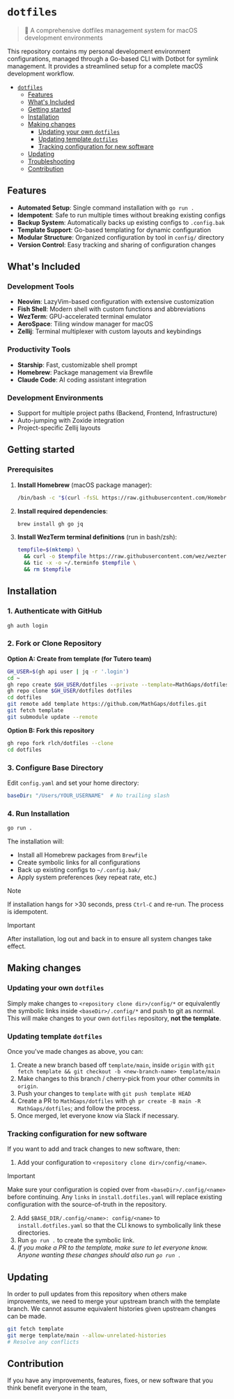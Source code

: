 # `dotfiles`

> 🚀 A comprehensive dotfiles management system for macOS development environments

This repository contains my personal development environment configurations, managed through a Go-based CLI with Dotbot for symlink management. It provides a streamlined setup for a complete macOS development workflow.

<!--toc:start-->

- [`dotfiles`](#dotfiles)
  - [Features](#features)
  - [What's Included](#whats-included)
  - [Getting started](#getting-started)
  - [Installation](#installation)
  - [Making changes](#making-changes)
    - [Updating your own `dotfiles`](#updating-your-own-dotfiles)
    - [Updating template `dotfiles`](#updating-template-dotfiles)
    - [Tracking configuration for new software](#tracking-configuration-for-new-software)
  - [Updating](#updating)
  - [Troubleshooting](#troubleshooting)
  - [Contribution](#contribution)
  <!--toc:end-->

## Features

- **Automated Setup**: Single command installation with `go run .`
- **Idempotent**: Safe to run multiple times without breaking existing configs
- **Backup System**: Automatically backs up existing configs to `.config.bak`
- **Template Support**: Go-based templating for dynamic configuration
- **Modular Structure**: Organized configuration by tool in `config/` directory
- **Version Control**: Easy tracking and sharing of configuration changes

## What's Included

### Development Tools
- **Neovim**: LazyVim-based configuration with extensive customization
- **Fish Shell**: Modern shell with custom functions and abbreviations
- **WezTerm**: GPU-accelerated terminal emulator
- **AeroSpace**: Tiling window manager for macOS
- **Zellij**: Terminal multiplexer with custom layouts and keybindings

### Productivity Tools
- **Starship**: Fast, customizable shell prompt
- **Homebrew**: Package management via Brewfile
- **Claude Code**: AI coding assistant integration

### Development Environments
- Support for multiple project paths (Backend, Frontend, Infrastructure)
- Auto-jumping with Zoxide integration
- Project-specific Zellij layouts

## Getting started

### Prerequisites

1. **Install Homebrew** (macOS package manager):
   ```bash
   /bin/bash -c "$(curl -fsSL https://raw.githubusercontent.com/Homebrew/install/HEAD/install.sh)"
   ```

2. **Install required dependencies**:
   ```bash
   brew install gh go jq
   ```

3. **Install WezTerm terminal definitions** (run in bash/zsh):
   ```bash
   tempfile=$(mktemp) \
     && curl -o $tempfile https://raw.githubusercontent.com/wez/wezterm/main/termwiz/data/wezterm.terminfo \
     && tic -x -o ~/.terminfo $tempfile \
     && rm $tempfile
   ```

## Installation

### 1. Authenticate with GitHub

```bash
gh auth login
```

### 2. Fork or Clone Repository

**Option A: Create from template (for Tutero team)**
```bash
GH_USER=$(gh api user | jq -r '.login')
cd ~
gh repo create $GH_USER/dotfiles --private --template=MathGaps/dotfiles
gh repo clone $GH_USER/dotfiles dotfiles
cd dotfiles
git remote add template https://github.com/MathGaps/dotfiles.git
git fetch template
git submodule update --remote
```

**Option B: Fork this repository**
```bash
gh repo fork rlch/dotfiles --clone
cd dotfiles
```

### 3. Configure Base Directory

Edit `config.yaml` and set your home directory:
```yaml
baseDir: "/Users/YOUR_USERNAME"  # No trailing slash
```

### 4. Run Installation

```bash
go run .
```

The installation will:
- Install all Homebrew packages from `Brewfile`
- Create symbolic links for all configurations
- Back up existing configs to `~/.config.bak/`
- Apply system preferences (key repeat rate, etc.)

> [!NOTE]
> If installation hangs for >30 seconds, press `Ctrl-C` and re-run. The process is idempotent.

> [!IMPORTANT]
> After installation, log out and back in to ensure all system changes take effect.

## Making changes

### Updating your own `dotfiles`

Simply make changes to `<repository clone dir>/config/*` or equivalently the symbolic links inside `<baseDir>/.config/*` and push to git as normal. This will make changes to your own `dotfiles` repository, **not the template**.

### Updating template `dotfiles`

Once you've made changes as above, you can:

1. Create a new branch based off `template/main`, inside `origin` with `git fetch template && git checkout -b <new-branch-name> template/main`
2. Make changes to this branch / cherry-pick from your other commits in `origin`.
3. Push your changes to `template` with `git push template HEAD`
4. Create a PR to `MathGaps/dotfiles` with `gh pr create -B main -R MathGaps/dotfiles`; and follow the process.
5. Once merged, let everyone know via Slack if necessary.

### Tracking configuration for new software

If you want to add and track changes to new software, then:

1. Add your configuration to `<repository clone dir>/config/<name>`.

> [!IMPORTANT]
> Make sure your configuration is copied over from `<baseDir>/.config/<name>` before continuing. Any `links` in `install.dotfiles.yaml` will replace existing configuration with the source-of-truth in the repository.

2. Add `$BASE_DIR/.config/<name>: config/<name>` to `install.dotfiles.yaml` so that the CLI knows to symbolically link these directories.
3. Run `go run .` to create the symbolic link.
4. _If you make a PR to the template, make sure to let everyone know. Anyone wanting these changes should also run `go run .`_

## Updating

In order to pull updates from this repository when others make improvements, we need to merge your upstream branch with the template branch. We cannot assume equivalent histories given upstream changes can be made.

```bash
git fetch template
git merge template/main --allow-unrelated-histories
# Resolve any conflicts
```

## Contribution

If you have any improvements, features, fixes, or new software that you think benefit everyone in the team,

